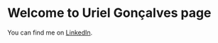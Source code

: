 # Welcome to Uriel Gonçalves page

You can find me on [LinkedIn](https://www.linkedin.com/in/urielgoncalves/).